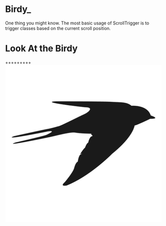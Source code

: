 # Birdy_
One thing you might know. The most basic usage of ScrollTrigger is to trigger classes based on the current scroll position. 

# Look At the Birdy
+++++++++
![alt text](https://github.com/AhsanParadise/Birdy_/blob/master/img/birdy.png?raw=true)
